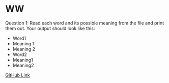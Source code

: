 # WW

Question 1: Read each word and its possible meaning from the file and print them out. Your output should look like this:
* Word1
* Meaning 1
* Meaning 2
* Word2
* Meaning1
* Meaning2

[GitHub Link](https://github.com/jyostna9999/WW/blob/master/src/main/java/com/ww/assessment/jyostna/com/questions/FileExists.java)
